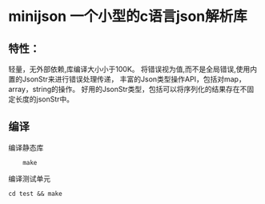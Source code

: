 # minijson 一个小型的c语言json解析库

## 特性：
轻量，无外部依赖,库编译大小小于100K。
将错误视为值,而不是全局错误,使用内置的JsonStr来进行错误处理传递，
丰富的Json类型操作API，包括对map，array，string的操作。
好用的JsonStr类型，包括可以将序列化的结果存在不固定长度的jsonStr中。

## 编译

编译静态库
```
    make
```

编译测试单元
```
cd test && make
```
